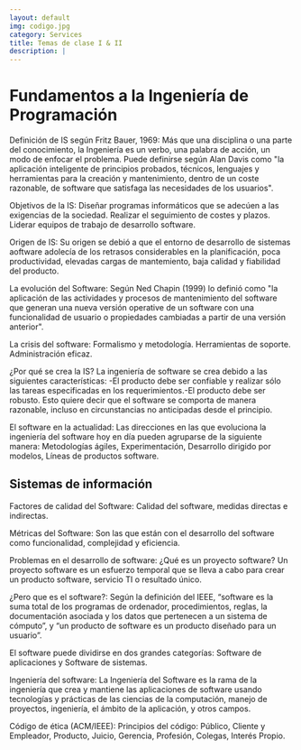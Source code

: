 ```yaml
---
layout: default
img: codigo.jpg
category: Services
title: Temas de clase I & II
description: |
---
```

<h1>Fundamentos a la Ingeniería de Programación</h1>
<p>Definición de IS según Fritz Bauer, 1969: Más que una disciplina o una parte del conocimiento, la Ingeniería es un verbo, una palabra de acción, un modo de enfocar el problema. Puede definirse según Alan Davis como "la aplicación inteligente de principios probados, técnicos, lenguajes y herramientas para la creación y mantenimiento, dentro de un coste razonable, de software que satisfaga las necesidades de los usuarios".</p>
<p>Objetivos de la IS: Diseñar programas informáticos que se adecúen a las exigencias de la sociedad. Realizar el seguimiento de costes y plazos. Liderar equipos de trabajo de desarrollo software.</p>
<p>Origen de IS: Su origen se debió a que el entorno de desarrollo de sistemas aoftware adolecía de los retrasos considerables en la planificación, poca productividad, elevadas cargas de mantemiento, baja calidad y fiabilidad del producto.</p>
<p>La evolución del Software: Según Ned Chapin (1999) lo definió como "la aplicación de las actividades y procesos de mantenimiento del software que generan una nueva versión operative de un software con una funcionalidad de usuario o propiedades cambiadas a partir de una versión anterior".</p>
<p>La crisis del software: Formalismo y metodología. Herramientas de soporte. Administración eficaz.</p>
<p>¿Por qué se crea la IS? La ingeniería de software se crea debido a las siguientes características: -El producto debe ser confiable y realizar sólo las tareas especificadas en los requerimientos.-El producto debe ser robusto. Esto quiere decir que el software se comporta de manera razonable, incluso en circunstancias no anticipadas desde el principio.</p>
<p>El software en la actualidad: Las direcciones en las que evoluciona la ingeniería del software hoy en día pueden agruparse de la siguiente manera: Metodologías ágiles, Experimentación, Desarrollo dirigido por modelos, Líneas de productos software.</p>
<h2>Sistemas de información</h2>
<p>Factores de calidad del Software: Calidad del software, medidas directas e indirectas.</p>
<p>Métricas del Software: Son las que están con el desarrollo del software como funcionalidad, complejidad y eficiencia.</p>
<p>Problemas en el desarrollo de software: ¿Qué es un proyecto software? Un proyecto software es un esfuerzo temporal que se lleva a cabo para crear un producto software, servicio TI o resultado único.</p>
<p>¿Pero que es el software?: Según la definición del IEEE, “software es la suma total de los programas de ordenador, procedimientos, reglas, la documentación asociada y los datos que pertenecen a un sistema de cómputo”, y “un producto de software es un producto diseñado para un usuario”.</p>
<p>El software puede dividirse en dos grandes categorías: Software de aplicaciones y Software de sistemas.</p>
<p>Ingeniería del software: La Ingeniería del Software es la rama de la ingeniería que crea y mantiene las aplicaciones de software usando tecnologías y prácticas de las ciencias de la computación, manejo de proyectos, ingeniería, el ámbito de la aplicación, y otros campos.
<p>Código de ética (ACM/IEEE): Principios del código: Público, Cliente y Empleador, Producto, Juicio, Gerencia, Profesión, Colegas, Interés Propio.</p>
